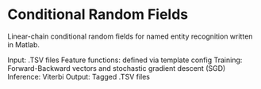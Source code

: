 # Conditional Random Fields
Linear-chain conditional random fields for named entity recognition written in Matlab. 

Input: .TSV files
Feature functions: defined via template config
Training: Forward-Backward vectors and stochastic gradient descent (SGD)
Inference: Viterbi
Output: Tagged .TSV files


